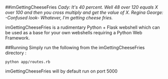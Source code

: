 ##imGettingCheeseFries
*Cady: It's 40 percent. Well 48 over 120 equals X over 100 and then you cross multiply and get the value of X.*
*Regina George: -Confused look- Whatever, I'm getting cheese fries.*

imGettingCheeseFries is a rudimentary Python + Flask webshell which can be used as a base for your own webshells requiring a Python Web Framework.

##Running
Simply run the following from the imGettingCheeseFries directory :
```
python app/routes.rb
```
imGettingCheeseFries will by default run on port 5000
